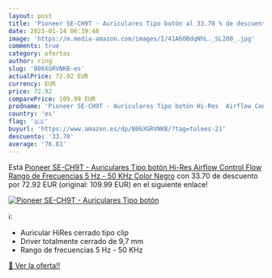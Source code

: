 ```yaml
---
layout: post
title: 'Pioneer SE-CH9T - Auriculares Tipo botón al 33.70 % de descuento'
date: 2021-01-14 06:39:48
image: 'https://m.media-amazon.com/images/I/41A6OBdqNhL._SL200_.jpg'
comments: true
category: ofertas
author: ring
slug: 'B06XGRVNKB-es'
actualPrice: 72.92 EUR
currency: EUR
price: 72.92
comparePrice: 109.99 EUR
prodname: 'Pioneer SE-CH9T - Auriculares Tipo botón Hi-Res  Airflow Control Flow  Rango de Frecuencias 5 Hz - 50 KHz  Color Negro'
country: 'es'
flag: '🇪🇸'
buyurl: 'https://www.amazon.es/dp/B06XGRVNKB/?tag=tolees-21'
descuento: '33.70'
average: '76.81'
---
```


Está [Pioneer SE-CH9T - Auriculares Tipo botón Hi-Res  Airflow Control Flow  Rango de Frecuencias 5 Hz - 50 KHz  Color Negro](https://www.amazon.es/dp/B06XGRVNKB/?tag=tolees-21) con 33.70 de descuento por 72.92 EUR (original: 109.99 EUR) en el siguiente enlace!

[![Pioneer SE-CH9T - Auriculares Tipo botón](https://m.media-amazon.com/images/I/41A6OBdqNhL._SL200_.jpg)](https://www.amazon.es/dp/B06XGRVNKB/?tag=tolees-21)

ℹ️:

- Auricular HiRes cerrado tipo clip
- Driver totalmente cerrado de 9,7 mm
- Rango de frecuencias 5 Hz - 50 KHz

[🛒 Ver la oferta!!](https://www.amazon.es/dp/B06XGRVNKB/?tag=tolees-21)
